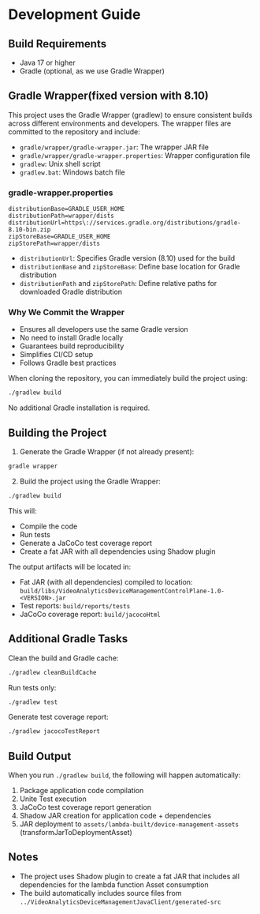 # Development Guide

## Build Requirements
- Java 17 or higher
- Gradle (optional, as we use Gradle Wrapper)

## Gradle Wrapper(fixed version with 8.10)
This project uses the Gradle Wrapper (gradlew) to ensure consistent builds across different environments and developers. The wrapper files are committed to the repository and include:

- `gradle/wrapper/gradle-wrapper.jar`: The wrapper JAR file
- `gradle/wrapper/gradle-wrapper.properties`: Wrapper configuration file
- `gradlew`: Unix shell script
- `gradlew.bat`: Windows batch file

### gradle-wrapper.properties
```properties
distributionBase=GRADLE_USER_HOME
distributionPath=wrapper/dists
distributionUrl=https\://services.gradle.org/distributions/gradle-8.10-bin.zip
zipStoreBase=GRADLE_USER_HOME
zipStorePath=wrapper/dists
```

- `distributionUrl`: Specifies Gradle version (8.10) used for the build
- `distributionBase` and `zipStoreBase`: Define base location for Gradle distribution
- `distributionPath` and `zipStorePath`: Define relative paths for downloaded Gradle distribution

### Why We Commit the Wrapper
- Ensures all developers use the same Gradle version
- No need to install Gradle locally
- Guarantees build reproducibility
- Simplifies CI/CD setup
- Follows Gradle best practices

When cloning the repository, you can immediately build the project using:
```bash
./gradlew build
```

No additional Gradle installation is required.

## Building the Project

1. Generate the Gradle Wrapper (if not already present):
```bash
gradle wrapper
```

2. Build the project using the Gradle Wrapper:
```bash
./gradlew build
```

This will:
- Compile the code
- Run tests
- Generate a JaCoCo test coverage report
- Create a fat JAR with all dependencies using Shadow plugin

The output artifacts will be located in:
- Fat JAR (with all dependencies) compiled to location: `build/libs/VideoAnalyticsDeviceManagementControlPlane-1.0-<VERSION>.jar`
- Test reports: `build/reports/tests`
- JaCoCo coverage report: `build/jacocoHtml`

## Additional Gradle Tasks

Clean the build and Gradle cache:
```bash
./gradlew cleanBuildCache
```

Run tests only:
```bash
./gradlew test
```

Generate test coverage report:
```bash
./gradlew jacocoTestReport
```

## Build Output
When you run `./gradlew build`, the following will happen automatically:
1. Package application code compilation
2. Unite Test execution
3. JaCoCo test coverage report generation
4. Shadow JAR creation for application code + dependencies
5. JAR deployment to `assets/lambda-built/device-management-assets` (transformJarToDeploymentAsset)

## Notes
- The project uses Shadow plugin to create a fat JAR that includes all dependencies for the lambda function Asset consumption
- The build automatically includes source files from `../VideoAnalyticsDeviceManagementJavaClient/generated-src`